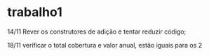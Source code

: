 # trabalho1

14/11
Rever os construtores de adição e tentar reduzir código;


18/11
verificar o total cobertura e valor anual, estão iguais para os 2